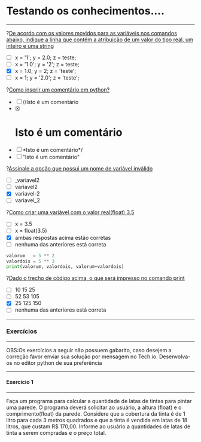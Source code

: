 # Testando os conhecimentos....
---
?[De acordo com os valores movidos para as variáveis nos comandos abaixo, indique a linha que contém a atribuição de um valor do tipo real, um inteiro e uma string](single)
-[ ] x = '1'; y = 2.0; z = teste; 
-[ ] x = '1.0'; y = '2'; z = teste; 
-[x] x = 1.0; y = 2; z = 'teste'; 
-[ ] x = 1; y = '2.0'; z = 'teste';    

?[Como inserir um comentário em python?](single)
-[ ] //Isto é um comentário
-[x] # Isto é um comentário
-[ ] \*Isto é um comentário*/
-[ ] "Isto é um comentário"

?[Assinale a opção que possui um nome de variável inválido](single)
-[ ] _variavel2
-[ ] variavel2
-[x] variavel-2
-[ ] variavel_2

?[Como criar uma variável com o valor real(float) 3.5](single)
-[ ] x = 3.5
-[ ] x = float(3.5)
-[x] ambas respostas acima estão corretas
-[ ] nenhuma das anteriores está correta

```python
valorum   = 5 ** 2
valordois = 5 ** 3
print(valorum, valordois, valorum+valordois)
```
?[Dado o trecho de código acima, o que será impresso no comando print](single)
-[ ] 10 15 25
-[ ] 52 53 105
-[x] 25 125 150
-[ ] nenhuma das anteriores está correta

---
### Exercícios
---

<p>OBS:Os exercícios a seguir não possuem gabarito, caso desejem a correção favor enviar sua solução por mensagem no Tech.io. Desenvolva-os no editor python de sua preferência</p>

---
 #### Exercício 1  
---
Faça um programa para calcular a quantidade de latas de tintas para pintar uma parede. O programa deverá solicitar ao usuário, a altura (float) e o comprimento(float) da parede. Considere que a cobertura da tinta é de 1 litro para cada 3 metros quadrados e que a tinta é vendida em latas de 18 litros, que custam R$ 170,00. Informe ao usuário a quantidades de latas de tinta a serem compradas e o preço total.
